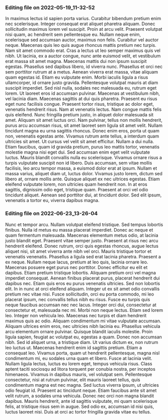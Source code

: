 

### Editing file on 2022-05-19_11-32-52

In maximus lectus id sapien porta varius. Curabitur bibendum pretium enim nec scelerisque. Integer consequat erat aliquet pharetra aliquam. Donec sollicitudin maximus lorem vel suscipit. Proin at arcu velit. Praesent volutpat nisi quam, ac hendrerit sem pellentesque eu. Nullam neque enim, scelerisque sed accumsan auctor, maximus non felis. Curabitur vel auctor neque. Maecenas quis leo quis augue rhoncus mattis pretium nec turpis. Nam sit amet commodo erat. Cras a lectus ut leo semper maximus quis vel nibh.
Ut lacinia, ex a auctor congue, nunc ante euismod velit, et vestibulum erat massa sit amet magna. Maecenas mattis dui non ipsum suscipit egestas. Phasellus sed dapibus libero, id viverra nunc. Phasellus et orci nec sem porttitor rutrum at a metus. Aenean viverra erat massa, vitae aliquam quam egestas id. Etiam eu vulputate enim. Morbi iaculis ligula a risus ullamcorper, id ornare justo gravida. Pellentesque volutpat mauris at diam suscipit imperdiet. Sed nisl nulla, sodales nec malesuada eu, rutrum eget lorem. Ut laoreet eros id accumsan pulvinar. Maecenas at vestibulum nibh, vel lacinia diam. Maecenas sagittis at dui quis pharetra.
Praesent eu risus eget nunc facilisis congue. Praesent tortor risus, tristique ac dolor eget, venenatis hendrerit risus. Nam at venenatis lectus. Nam congue mattis felis quis eleifend. Nunc fringilla pretium justo, in aliquet dolor malesuada sit amet. Aliquam sit amet luctus orci. Nam pulvinar, tellus non mollis hendrerit, purus arcu accumsan risus, sit amet laoreet sem ligula sit amet velit. Nullam tincidunt magna eu urna sagittis rhoncus. Donec enim eros, porta ut quam non, venenatis egestas ante.
Vivamus rutrum ante tellus, a interdum quam ultricies sit amet. Ut cursus vel velit sit amet efficitur. Nullam a dui nulla. Etiam faucibus, quam id gravida pretium, purus leo mattis tortor, venenatis molestie magna nisi eget dui. Sed accumsan enim eget velit vulputate luctus. Mauris blandit convallis nulla eu scelerisque. Vivamus ornare risus a turpis vulputate suscipit non id libero. Duis accumsan, sem vitae mollis facilisis, leo arcu tempor massa, a euismod dolor erat at ipsum. Nullam et massa varius, aliquet diam ut, luctus dolor. Vivamus justo lorem, dictum sed libero at, ornare mollis ante. Quisque aliquet ex nec ultrices egestas. Etiam eleifend vulputate lorem, non ultricies quam hendrerit non. In at eros sagittis, dignissim odio eget, tristique quam. Praesent at orci vel odio tincidunt aliquet. Aenean sed porttitor dui, at tincidunt dolor. Sed elit ipsum, venenatis a tortor eu, viverra dapibus magna.




### Editing file on 2022-06-23_13-26-04

Nunc et tempor arcu. Nullam volutpat eleifend tristique. Sed tempus lobortis finibus. Nulla id metus eu massa placerat imperdiet. Donec ac neque et quam fermentum malesuada. Maecenas elementum metus odio, at lacinia justo blandit eget. Praesent vitae semper justo. Praesent at risus nec arcu hendrerit eleifend. Donec rutrum, orci quis egestas rhoncus, augue lectus aliquet nisi, sit amet viverra ante nibh vel orci. Mauris tristique tortor et venenatis venenatis. Phasellus a ligula sed erat lacinia pharetra. Praesent a ex neque. Nullam neque lacus, pretium at leo quis, lacinia ornare leo. Maecenas posuere eget purus nec porttitor.
Donec efficitur eu elit et dapibus. Etiam pretium tristique lobortis. Aliquam pretium orci vel magna imperdiet consequat. Aenean finibus placerat purus, placerat hendrerit dui dapibus nec. Etiam quis eros eu purus venenatis ultricies. Sed non lobortis elit. In in nunc at orci eleifend aliquam. Integer ut ex sit amet odio convallis pretium nec vitae nisi. Fusce sollicitudin, orci eu porta commodo, mi leo placerat ipsum, nec convallis tellus nibh eu risus. Fusce eu turpis quis neque faucibus accumsan nec nec lacus. Integer orci dui, consectetur at consectetur et, malesuada nec mi. Morbi non neque lectus. Etiam sed lorem leo. Integer non vehicula leo. Maecenas nec turpis et diam hendrerit maximus quis ac odio.
Aliquam condimentum mi vitae vulputate accumsan. Aliquam ultrices enim eros, nec ultricies nibh lacinia eu. Phasellus vehicula arcu elementum ornare pulvinar. Quisque blandit iaculis molestie. Proin ligula sapien, feugiat ac volutpat eu, egestas a quam. Donec non accumsan nibh. Sed id aliquet urna, a tristique diam. Ut varius dictum ex, non rutrum leo luctus ut. Maecenas hendrerit enim id sagittis pretium. Etiam a consequat leo. Vivamus porta, quam ut hendrerit pellentesque, magna nisl condimentum mi, eu sodales urna quam et libero. Fusce at lacinia velit. Nullam ligula lectus, luctus eu lorem eget, tempus vehicula risus. Class aptent taciti sociosqu ad litora torquent per conubia nostra, per inceptos himenaeos.
Vivamus in dapibus mauris, vel volutpat sem. Pellentesque consectetur, nisi at rutrum pulvinar, elit mauris laoreet tellus, quis condimentum magna est nec magna. Sed luctus viverra ipsum, ut ultricies odio feugiat id. Praesent ac tincidunt neque. Etiam faucibus ante sit amet velit rutrum, a sodales urna vehicula. Donec nec orci non magna blandit dapibus. Mauris hendrerit, ante id sagittis vulputate, mi quam scelerisque felis, at tristique risus sem in augue. Sed odio ex, accumsan id nisi quis, luctus laoreet nisi. Duis at orci ac tortor fringilla gravida vitae eu tellus.


